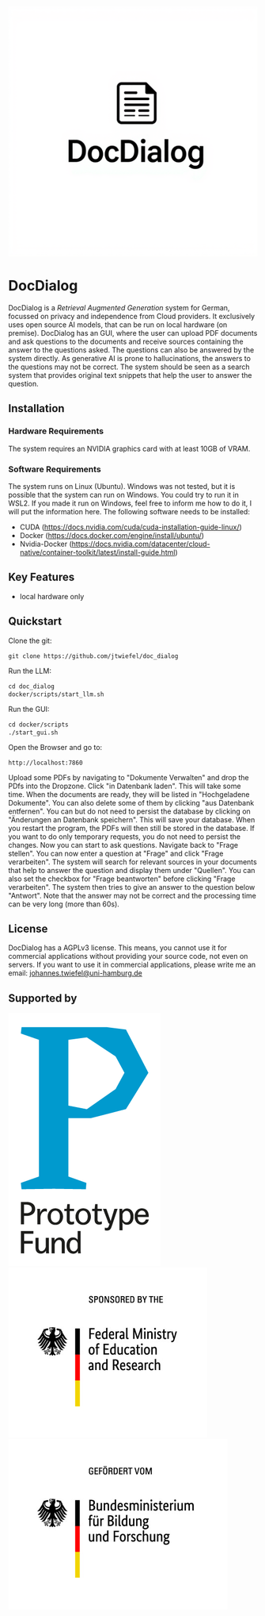 ![logo_doc_dialog](res/logo_doc_dialog.png)

# DocDialog
DocDialog is a *Retrieval Augmented Generation* system for German, focussed on privacy and independence from Cloud providers.
It exclusively uses open source AI models, that can be run on local hardware (on premise). DocDialog has an GUI, where the user
can upload PDF documents and ask questions to the documents and receive sources containing the answer to the questions asked. 
The questions can also be answered by the system directly. As generative AI is prone to hallucinations, the answers to the questions
may not be correct. The system should be seen as a search system that provides original text snippets that help the user to
answer the question.

## Installation
### Hardware Requirements
The system requires an NVIDIA graphics card with at least 10GB of VRAM.
### Software Requirements
The system runs on Linux (Ubuntu). Windows was not tested, but it is possible that the system can run on Windows. You could try to run it in WSL2. If you made it run on Windows, feel free to inform me how to do it, I will put the information here. 
The following software needs to be installed:
* CUDA (https://docs.nvidia.com/cuda/cuda-installation-guide-linux/)
* Docker (https://docs.docker.com/engine/install/ubuntu/)
* Nvidia-Docker (https://docs.nvidia.com/datacenter/cloud-native/container-toolkit/latest/install-guide.html)

## Key Features
* local hardware only

## Quickstart
Clone the git:

    git clone https://github.com/jtwiefel/doc_dialog

Run the LLM:

    cd doc_dialog
    docker/scripts/start_llm.sh

Run the GUI:

    cd docker/scripts
    ./start_gui.sh

Open the Browser and go to:

    http://localhost:7860

Upload some PDFs by navigating to "Dokumente Verwalten" and drop the PDfs into the Dropzone.
Click "in Datenbank laden". This will take some time. When the documents are ready, they will be listed in "Hochgeladene Dokumente".
You can also delete some of them by clicking "aus Datenbank entfernen". You can but do not need to persist the database by clicking on
"Änderungen an Datenbank speichern". This will save your database. When you restart the program, the PDFs will then still be stored in the
database. If you want to do only temporary requests, you do not need to persist the changes.
Now you can start to ask questions. Navigate back to "Frage stellen". You can now enter a question at "Frage" and click "Frage verarbeiten".
The system will search for relevant sources in your documents that help to answer the question and display them under "Quellen".
You can also set the checkbox for "Frage beantworten" before clicking "Frage verarbeiten". The system then tries to give an answer to the question
below "Antwort". Note that the answer may not be correct and the processing time can be very long (more than 60s).

## License
DocDialog has a AGPLv3 license. This means, you cannot use it for commercial applications without providing your source code, not even on servers.
If you want to use it in commercial applications, please write me an email: johannes.twiefel@uni-hamburg.de

## Supported by
![PTF Logo](res/PrototypeFund-P-Logo.png) ![BMBF Logo English](res/internet_in_farbe_en.jpeg) ![BMBF Logo German](res/internet_in_farbe_de.jpeg)